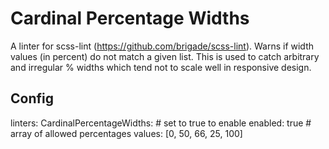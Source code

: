 Cardinal Percentage Widths
===
A linter for scss-lint (https://github.com/brigade/scss-lint). Warns if width values (in percent) do not match a given list. This is used to catch arbitrary and irregular % widths which tend not to scale well in responsive design.


Config
---

linters:
    CardinalPercentageWidths:
        # set to true to enable
        enabled: true
        # array of allowed percentages
        values: [0, 50, 66, 25, 100]